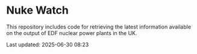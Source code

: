 # Nuke Watch

This repository includes code for retrieving the latest information available on the output of EDF nuclear power plants in the UK.

Last updated: 2025-06-30 08:23